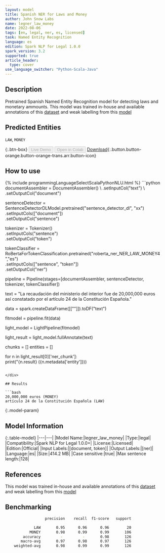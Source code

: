 ```yaml
---
layout: model
title: Spanish NER for Laws and Money
author: John Snow Labs
name: legner_law_money
date: 2022-08-06
tags: [en, legal, ner, es, licensed]
task: Named Entity Recognition
language: es
edition: Spark NLP for Legal 1.0.0
spark_version: 3.2
supported: true
article_header:
  type: cover
use_language_switcher: "Python-Scala-Java"
---
```


## Description

Pretrained Spanish Named Entity Recognition model for detecting laws and monetary ammounts. This model was trained in-house and available annotations of this [dataset](https://huggingface.co/datasets/scjnugacj/scjn_dataset_ner) and weak labelling from this [model](https://huggingface.co/pitoneros/NER_LAW_MONEY4)

## Predicted Entities

`LAW`, `MONEY`

{:.btn-box}
<button class="button button-orange" disabled>Live Demo</button>
<button class="button button-orange" disabled>Open in Colab</button>
[Download](https://s3.amazonaws.com/auxdata.johnsnowlabs.com/legal/models/legner_law_money_es_1.0.0_3.2_1659781946521.zip){:.button.button-orange.button-orange-trans.arr.button-icon}

## How to use



<div class="tabs-box" markdown="1">
{% include programmingLanguageSelectScalaPythonNLU.html %}
```python
documentAssembler = DocumentAssembler() \
.setInputCol("text") \
.setOutputCol("document")

sentenceDetector = SentenceDetectorDLModel.pretrained("sentence_detector_dl", "xx")\
.setInputCols(["document"])\
.setOutputCol("sentence")

tokenizer = Tokenizer() \
.setInputCols("sentence") \
.setOutputCol("token")

tokenClassifier = RoBertaForTokenClassification.pretrained("roberta_ner_NER_LAW_MONEY4","es") \
.setInputCols(["sentence", "token"]) \
.setOutputCol("ner")

pipeline = Pipeline(stages=[documentAssembler, sentenceDetector, tokenizer, tokenClassifier])

text = "La recaudación del ministerio del interior fue de 20,000,000 euros así constatado por el artículo 24 de la Constitución Española."

data = spark.createDataFrame([[""]]).toDF("text")

fitmodel = pipeline.fit(data)

light_model = LightPipeline(fitmodel)

light_result = light_model.fullAnnotate(text)

chunks = []
entities = []

for n in light_result[0]['ner_chunk']:       
    print("{n.result} ({n.metadata['entity']}))
```

</div>

## Results

```bash
20,000,000 euros (MONEY)
artículo 24 de la Constitución Española (LAW)
```

{:.model-param}
## Model Information

{:.table-model}
|---|---|
|Model Name:|legner_law_money|
|Type:|legal|
|Compatibility:|Spark NLP for Legal 1.0.0+|
|License:|Licensed|
|Edition:|Official|
|Input Labels:|[document, token]|
|Output Labels:|[ner]|
|Language:|es|
|Size:|414.2 MB|
|Case sensitive:|true|
|Max sentence length:|128|

## References

This model was trained in-house and available annotations of this [dataset](https://huggingface.co/datasets/scjnugacj/scjn_dataset_ner) and weak labelling from this [model](https://huggingface.co/pitoneros/NER_LAW_MONEY4)

## Benchmarking

```bash
                  precision    recall  f1-score   support

             LAW       0.95      0.96      0.96        20
           MONEY       0.98      0.99      0.99       106
        accuracy         -         -       0.98       126
       macro-avg       0.97      0.98      0.97       126
    weighted-avg       0.98      0.99      0.99       126
```